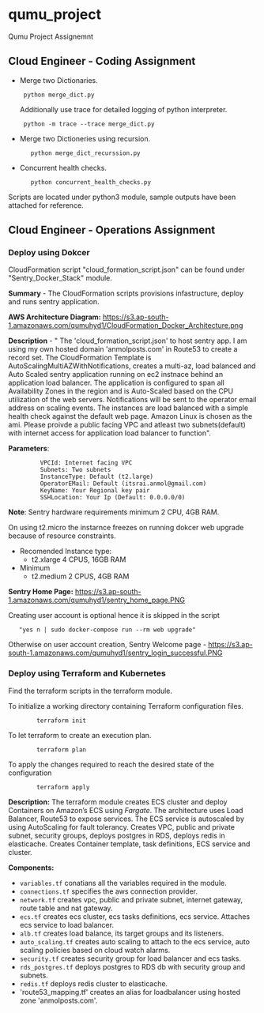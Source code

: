 # qumu_project
Qumu Project Assignemnt

## Cloud Engineer - Coding Assignment

   - Merge two Dictionaries.
    
          python merge_dict.py
      
      Additionally use trace for detailed logging of python interpreter.
      
          python -m trace --trace merge_dict.py
   
   - Merge two Dictioneries using recursion.
   
            python merge_dict_recurssion.py
   
   
   - Concurrent health checks.
   
            python concurrent_health_checks.py
      
   Scripts are located under python3 module, sample outputs have been attached for reference.
 
 
 
 ## Cloud Engineer - Operations Assignment

### Deploy using Dokcer
    
   CloudFormation script "cloud_formation_script.json" can be found under "Sentry_Docker_Stack" module.
    
   **Summary** - The CloudFormation scripts provisions infastructure, deploy and runs sentry application.
   
   **AWS Architecture Diagram:** https://s3.ap-south-1.amazonaws.com/qumuhyd1/CloudFormation_Docker_Architecture.png
    
   **Description** - " The 'cloud_formation_script.json' to host sentry app. I am using my own hosted domain 'anmolposts.com' in Route53 to create a record set. The CloudFormation Template is AutoScalingMultiAZWithNotifications, creates a multi-az, load balanced and Auto Scaled sentry application running on ec2 instnace behind an application load balancer. The application is configured to span all Availability Zones in the region and is Auto-Scaled based on the CPU utilization of the web servers. Notifications will be sent to the operator email address on scaling events. The instances are load balanced with a simple health check against the default web page. Amazon Linux is chosen as the ami. Please proivde a public facing VPC and atleast two subnets(default) with internet access for application load balancer to function".

   **Parameters**:
   
             VPCId: Internet facing VPC
             Subnets: Two subnets
             InstanceType: Default (t2.large)
             OperatorEMail: Default (itsrai.anmol@gmail.com)
             KeyName: Your Regional key pair
             SSHLocation: Your Ip (Default: 0.0.0.0/0)
              
   **Note**: Sentry hardware requirements minimum 2 CPU, 4GB RAM.

   On using t2.micro the instarnce freezes on running dokcer web upgrade because of resource constraints.
   
   - Recomended Instance type:
      - t2.xlarge 4 CPUS, 16GB RAM   
   - Minimum
      - t2.medium 2 CPUS, 4GB RAM
   
   **Sentry Home Page:** https://s3.ap-south-1.amazonaws.com/qumuhyd1/sentry_home_page.PNG
   
   Creating user account is optional hence it is skipped in the script
       
       "yes n | sudo docker-compose run --rm web upgrade"
       
   Otherwise on user account creation, Sentry Welcome page - https://s3.ap-south-1.amazonaws.com/qumuhyd1/sentry_login_successful.PNG

       
### Deploy using Terraform and Kubernetes
  
  Find the terraform scripts in the terraform module.
    
   To initialize a working directory containing Terraform configuration files.
     
            terraform init
   
   To let terraform to create an execution plan.  
            
            terraform plan
            
   To apply the changes required to reach the desired state of the configuration
   
            terraform apply
        
        
   **Description:** The terraform module creates ECS cluster and deploy Containers on Amazon’s ECS using *Fargate*. 
   The architecture uses Load Balancer, Route53 to expose services. The ECS service is autoscaled by using AutoScaling for fault tolerancy. Creates VPC, public and private subnet, security groups, deploys postgres in RDS, deploys redis in elasticache. Creates Container template, task definitions, ECS service and cluster.   
   
   **Components:**
   - `variables.tf` conatians all the variables required in the module.
   - `connections.tf` specifies the aws connection provider.
   - `network.tf` creates vpc, public and private subnet, internet gateway, route table and nat gateway.
   - `ecs.tf` creates ecs cluster, ecs tasks definitions, ecs service. Attaches ecs service to load balancer.
   - `alb.tf` creates load balance, its target groups and its listeners.
   - `auto_scaling.tf` creates auto scaling to attach to the ecs service, auto scaling policies based on cloud watch alarms.
   - `security.tf` creates security group for load balancer and ecs tasks.
   - `rds_postgres.tf` deploys postgres to RDS db with security group and subnets.
   - `redis.tf` deploys redis cluster to elasticache.
   - 'route53_mapping.tf' creates an alias for loadbalancer using hosted zone 'anmolposts.com'. 
   
        
            
